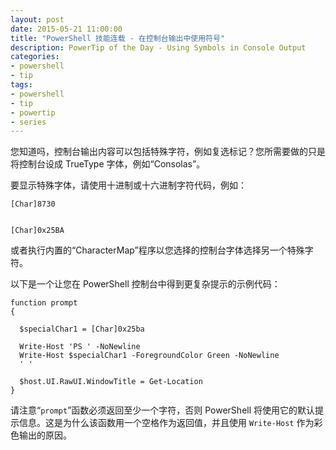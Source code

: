 ```yaml
---
layout: post
date: 2015-05-21 11:00:00
title: "PowerShell 技能连载 - 在控制台输出中使用符号"
description: PowerTip of the Day - Using Symbols in Console Output
categories:
- powershell
- tip
tags:
- powershell
- tip
- powertip
- series
---
```

您知道吗，控制台输出内容可以包括特殊字符，例如复选标记？您所需要做的只是将控制台设成 TrueType 字体，例如“Consolas”。

要显示特殊字体，请使用十进制或十六进制字符代码，例如：

    [Char]8730


    [Char]0x25BA

或者执行内置的“CharacterMap”程序以您选择的控制台字体选择另一个特殊字符。

以下是一个让您在 PowerShell 控制台中得到更复杂提示的示例代码：

    function prompt
    {

      $specialChar1 = [Char]0x25ba

      Write-Host 'PS ' -NoNewline
      Write-Host $specialChar1 -ForegroundColor Green -NoNewline
      ' '

      $host.UI.RawUI.WindowTitle = Get-Location
    }

请注意“`prompt`”函数必须返回至少一个字符，否则 PowerShell 将使用它的默认提示信息。这是为什么该函数用一个空格作为返回值，并且使用 `Write-Host` 作为彩色输出的原因。

<!--本文国际来源：[Using Symbols in Console Output](http://community.idera.com/powershell/powertips/b/tips/posts/using-symbols-in-console-output)-->
